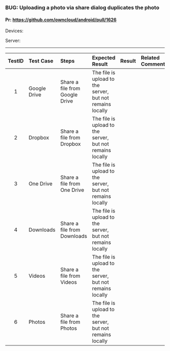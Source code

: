 ###  BUG: Uploading a photo via share dialog duplicates the photo

#### Pr: https://github.com/owncloud/android/pull/1626

Devices: 

Server:

---

 
| TestID | Test Case | Steps | Expected Result | Result | Related Comment |
| :----: | :-------- | :---- | :-------------- | :----: | :-------------- |
| 1 | Google Drive | Share a file from Google Drive | The file is upload to the server, but not remains locally |  |  |
| 2 | Dropbox | Share a file from Dropbox | The file is upload to the server, but not remains locally |  |  |
| 3 | One Drive | Share a file from One Drive | The file is upload to the server, but not remains locally |  |  |
| 4 | Downloads | Share a file from Downloads | The file is upload to the server, but not remains locally |  |  |
| 5 | Videos | Share a file from Videos | The file is upload to the server, but not remains locally |  |  |
| 6 | Photos | Share a file from Photos | The file is upload to the server, but not remains locally |  |  |
